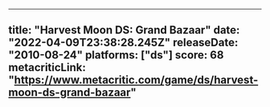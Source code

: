 
---
title: "Harvest Moon DS: Grand Bazaar"
date: "2022-04-09T23:38:28.245Z"
releaseDate: "2010-08-24"
platforms: ["ds"]
score: 68
metacriticLink: "https://www.metacritic.com/game/ds/harvest-moon-ds-grand-bazaar"
---
